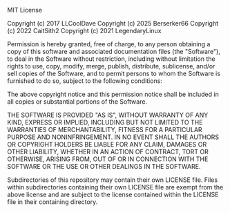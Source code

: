 MIT License

Copyright (c) 2017 LLCoolDave
Copyright (c) 2025 Berserker66
Copyright (c) 2022 CaitSith2
Copyright (c) 2021 LegendaryLinux

Permission is hereby granted, free of charge, to any person obtaining a copy
of this software and associated documentation files (the "Software"), to deal
in the Software without restriction, including without limitation the rights
to use, copy, modify, merge, publish, distribute, sublicense, and/or sell
copies of the Software, and to permit persons to whom the Software is
furnished to do so, subject to the following conditions:

The above copyright notice and this permission notice shall be included in all
copies or substantial portions of the Software.

THE SOFTWARE IS PROVIDED "AS IS", WITHOUT WARRANTY OF ANY KIND, EXPRESS OR
IMPLIED, INCLUDING BUT NOT LIMITED TO THE WARRANTIES OF MERCHANTABILITY,
FITNESS FOR A PARTICULAR PURPOSE AND NONINFRINGEMENT. IN NO EVENT SHALL THE
AUTHORS OR COPYRIGHT HOLDERS BE LIABLE FOR ANY CLAIM, DAMAGES OR OTHER
LIABILITY, WHETHER IN AN ACTION OF CONTRACT, TORT OR OTHERWISE, ARISING FROM,
OUT OF OR IN CONNECTION WITH THE SOFTWARE OR THE USE OR OTHER DEALINGS IN THE
SOFTWARE.

Subdirectories of this repository may contain their own LICENSE file. Files within
subdirectories containing their own LICENSE file are exempt from the above license
and are subject to the license contained within the LICENSE file in their containing
directory.